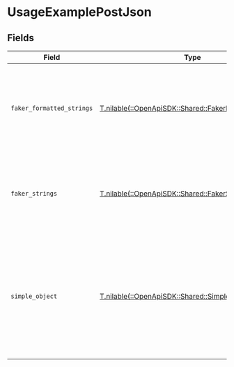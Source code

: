 # UsageExamplePostJson


## Fields

| Field                                                                                                                                                          | Type                                                                                                                                                           | Required                                                                                                                                                       | Description                                                                                                                                                    |
| -------------------------------------------------------------------------------------------------------------------------------------------------------------- | -------------------------------------------------------------------------------------------------------------------------------------------------------------- | -------------------------------------------------------------------------------------------------------------------------------------------------------------- | -------------------------------------------------------------------------------------------------------------------------------------------------------------- |
| `faker_formatted_strings`                                                                                                                                      | [T.nilable(::OpenApiSDK::Shared::FakerFormattedStrings)](../../models/shared/fakerformattedstrings.md)                                                         | :heavy_minus_sign:                                                                                                                                             | A set of strings with format values that lead to relevant examples being generated for them                                                                    |
| `faker_strings`                                                                                                                                                | [T.nilable(::OpenApiSDK::Shared::FakerStrings)](../../models/shared/fakerstrings.md)                                                                           | :heavy_minus_sign:                                                                                                                                             | A set of strings with fieldnames that lead to relevant examples being generated for them                                                                       |
| `simple_object`                                                                                                                                                | [T.nilable(::OpenApiSDK::Shared::SimpleObject)](../../models/shared/simpleobject.md)                                                                           | :heavy_minus_sign:                                                                                                                                             | A simple object that uses all our supported primitive types and enums and has optional properties.<br/><br/>[A link to the external docs.](https://speakeasy.com/docs) |